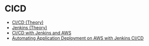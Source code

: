# CICD

- [CI/CD (Theory)](/cicd/cicd.md)
- [Jenkins (Theory)](/cicd/jenkins.md)
- [CI/CD with Jenkins and AWS](/cicd/cicdjenkins.md)
- [Automating Application Deployment on AWS with Jenkins CI/CD](/cicd/pipeline.md)
